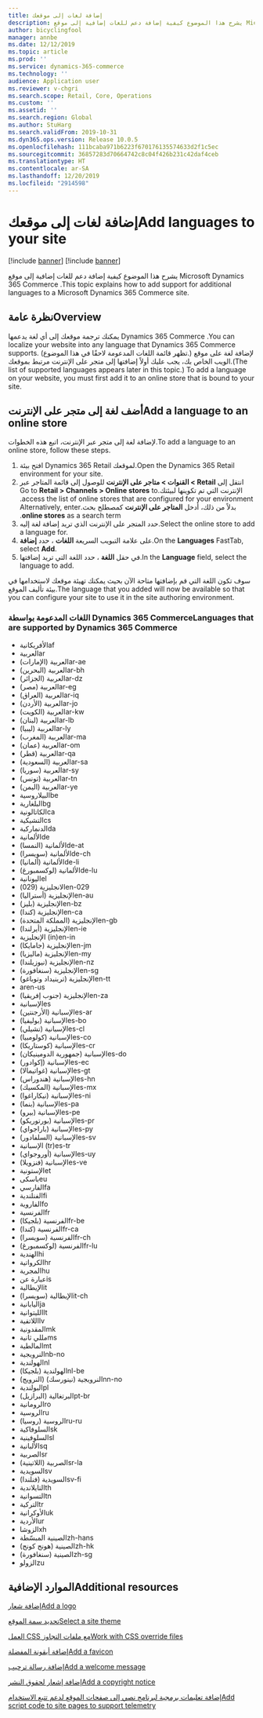 ```yaml
---
title: إضافة لغات إلى موقعك
description: يشرح هذا الموضوع كيفية إضافة دعم للغات إضافية إلى موقع Microsoft Dynamics 365 Commerce .
author: bicyclingfool
manager: annbe
ms.date: 12/12/2019
ms.topic: article
ms.prod: ''
ms.service: dynamics-365-commerce
ms.technology: ''
audience: Application user
ms.reviewer: v-chgri
ms.search.scope: Retail, Core, Operations
ms.custom: ''
ms.assetid: ''
ms.search.region: Global
ms.author: StuHarg
ms.search.validFrom: 2019-10-31
ms.dyn365.ops.version: Release 10.0.5
ms.openlocfilehash: 111bcaba971b6223f670176135574633d2f1c5ec
ms.sourcegitcommit: 36857283d70664742c8c04f426b231c42daf4ceb
ms.translationtype: HT
ms.contentlocale: ar-SA
ms.lasthandoff: 12/20/2019
ms.locfileid: "2914598"
---
```

# <a name="add-languages-to-your-site"></a><span data-ttu-id="ece85-103">إضافة لغات إلى موقعك</span><span class="sxs-lookup"><span data-stu-id="ece85-103">Add languages to your site</span></span>

[!include [banner](includes/preview-banner.md)]
[!include [banner](includes/banner.md)]

<span data-ttu-id="ece85-104">يشرح هذا الموضوع كيفية إضافة دعم للغات إضافية إلى موقع Microsoft Dynamics 365 Commerce .</span><span class="sxs-lookup"><span data-stu-id="ece85-104">This topic explains how to add support for additional languages to a Microsoft Dynamics 365 Commerce site.</span></span>

## <a name="overview"></a><span data-ttu-id="ece85-105">نظرة عامة</span><span class="sxs-lookup"><span data-stu-id="ece85-105">Overview</span></span>

<span data-ttu-id="ece85-106">يمكنك ترجمة موقعك إلى أي لغة يدعمها Dynamics 365 Commerce .</span><span class="sxs-lookup"><span data-stu-id="ece85-106">You can localize your website into any language that Dynamics 365 Commerce supports.</span></span> <span data-ttu-id="ece85-107">(تظهر قائمة اللغات المدعومة لاحقًا في هذا الموضوع.) لإضافة لغة على موقع الويب الخاص بك، يجب عليك أولاً إضافتها إلى متجر على الإنترنت مرتبط بموقعك.</span><span class="sxs-lookup"><span data-stu-id="ece85-107">(The list of supported languages appears later in this topic.) To add a language on your website, you must first add it to an online store that is bound to your site.</span></span>

## <a name="add-a-language-to-an-online-store"></a><span data-ttu-id="ece85-108">أضف لغة إلى متجر على الإنترنت</span><span class="sxs-lookup"><span data-stu-id="ece85-108">Add a language to an online store</span></span>

<span data-ttu-id="ece85-109">لإضافة لغة إلى متجر عبر الإنترنت، اتبع هذه الخطوات.</span><span class="sxs-lookup"><span data-stu-id="ece85-109">To add a language to an online store, follow these steps.</span></span>

1. <span data-ttu-id="ece85-110">افتح بيئة Dynamics 365 Retail لموقعك.</span><span class="sxs-lookup"><span data-stu-id="ece85-110">Open the Dynamics 365 Retail environment for your site.</span></span>
1. <span data-ttu-id="ece85-111">انتقل إلى **‏‫‏‫Retail \> القنوات \> متاجر على الإنترنت** للوصول إلى قائمة المتاجر عبر الإنترنت التي تم تكوينها لبيئتك.</span><span class="sxs-lookup"><span data-stu-id="ece85-111">Go to **Retail \> Channels \> Online stores** to access the list of online stores that are configured for your environment.</span></span> <span data-ttu-id="ece85-112">بدلاً من ذلك، أدخل **المتاجر على الإنترنت** كمصطلح بحث.</span><span class="sxs-lookup"><span data-stu-id="ece85-112">Alternatively, enter **online stores** as a search term.</span></span>
1. <span data-ttu-id="ece85-113">حدد المتجر على الإنترنت الذي تريد إضافة لغة إليه.</span><span class="sxs-lookup"><span data-stu-id="ece85-113">Select the online store to add a language for.</span></span>
1. <span data-ttu-id="ece85-114">على علامة التبويب السريعة **اللغات** ، حدد **إضافة**.</span><span class="sxs-lookup"><span data-stu-id="ece85-114">On the **Languages** FastTab, select **Add**.</span></span>
1. <span data-ttu-id="ece85-115">في حقل **اللغة** ، حدد اللغة التي تريد إضافتها.</span><span class="sxs-lookup"><span data-stu-id="ece85-115">In the **Language** field, select the language to add.</span></span>

<span data-ttu-id="ece85-116">سوف تكون اللغة التي قم بإضافتها متاحة الآن بحيث يمكنك تهيئة موقعك لاستخدامها في بيئة تأليف الموقع.</span><span class="sxs-lookup"><span data-stu-id="ece85-116">The language that you added will now be available so that you can configure your site to use it in the site authoring environment.</span></span>

### <a name="languages-that-are-supported-by-dynamics-365-commerce"></a><span data-ttu-id="ece85-117">اللغات المدعومة بواسطة Dynamics 365 Commerce</span><span class="sxs-lookup"><span data-stu-id="ece85-117">Languages that are supported by Dynamics 365 Commerce</span></span>

- <span data-ttu-id="ece85-118">الأفريكانية</span><span class="sxs-lookup"><span data-stu-id="ece85-118">af</span></span>
- <span data-ttu-id="ece85-119">العربية</span><span class="sxs-lookup"><span data-stu-id="ece85-119">ar</span></span>
- <span data-ttu-id="ece85-120">العربية (الإمارات)</span><span class="sxs-lookup"><span data-stu-id="ece85-120">ar-ae</span></span>
- <span data-ttu-id="ece85-121">العربية (البحرين)</span><span class="sxs-lookup"><span data-stu-id="ece85-121">ar-bh</span></span>
- <span data-ttu-id="ece85-122">العربية (الجزائر)</span><span class="sxs-lookup"><span data-stu-id="ece85-122">ar-dz</span></span>
- <span data-ttu-id="ece85-123">العربية (مصر)</span><span class="sxs-lookup"><span data-stu-id="ece85-123">ar-eg</span></span>
- <span data-ttu-id="ece85-124">العربية (العراق)</span><span class="sxs-lookup"><span data-stu-id="ece85-124">ar-iq</span></span>
- <span data-ttu-id="ece85-125">العربية (الأردن)</span><span class="sxs-lookup"><span data-stu-id="ece85-125">ar-jo</span></span>
- <span data-ttu-id="ece85-126">العربية (الكويت)</span><span class="sxs-lookup"><span data-stu-id="ece85-126">ar-kw</span></span>
- <span data-ttu-id="ece85-127">العربية (لبنان)</span><span class="sxs-lookup"><span data-stu-id="ece85-127">ar-lb</span></span>
- <span data-ttu-id="ece85-128">العربية (ليبيا)</span><span class="sxs-lookup"><span data-stu-id="ece85-128">ar-ly</span></span>
- <span data-ttu-id="ece85-129">العربية (المغرب)</span><span class="sxs-lookup"><span data-stu-id="ece85-129">ar-ma</span></span>
- <span data-ttu-id="ece85-130">العربية (عمان)</span><span class="sxs-lookup"><span data-stu-id="ece85-130">ar-om</span></span>
- <span data-ttu-id="ece85-131">العربية (قطر)</span><span class="sxs-lookup"><span data-stu-id="ece85-131">ar-qa</span></span>
- <span data-ttu-id="ece85-132">العربية (السعودية)</span><span class="sxs-lookup"><span data-stu-id="ece85-132">ar-sa</span></span>
- <span data-ttu-id="ece85-133">العربية (سوريا)</span><span class="sxs-lookup"><span data-stu-id="ece85-133">ar-sy</span></span>
- <span data-ttu-id="ece85-134">العربية (تونس)</span><span class="sxs-lookup"><span data-stu-id="ece85-134">ar-tn</span></span>
- <span data-ttu-id="ece85-135">العربية (اليمن)</span><span class="sxs-lookup"><span data-stu-id="ece85-135">ar-ye</span></span>
- <span data-ttu-id="ece85-136">البيلاروسية</span><span class="sxs-lookup"><span data-stu-id="ece85-136">be</span></span>
- <span data-ttu-id="ece85-137">البلغارية</span><span class="sxs-lookup"><span data-stu-id="ece85-137">bg</span></span>
- <span data-ttu-id="ece85-138">الكاتالونية</span><span class="sxs-lookup"><span data-stu-id="ece85-138">ca</span></span>
- <span data-ttu-id="ece85-139">التشيكية</span><span class="sxs-lookup"><span data-stu-id="ece85-139">cs</span></span>
- <span data-ttu-id="ece85-140">الدنماركية</span><span class="sxs-lookup"><span data-stu-id="ece85-140">da</span></span>
- <span data-ttu-id="ece85-141">الألمانية</span><span class="sxs-lookup"><span data-stu-id="ece85-141">de</span></span>
- <span data-ttu-id="ece85-142">الألمانية (النمسا)</span><span class="sxs-lookup"><span data-stu-id="ece85-142">de-at</span></span>
- <span data-ttu-id="ece85-143">الألمانية (سويسرا)</span><span class="sxs-lookup"><span data-stu-id="ece85-143">de-ch</span></span>
- <span data-ttu-id="ece85-144">الألمانية (ألمانيا)</span><span class="sxs-lookup"><span data-stu-id="ece85-144">de-li</span></span>
- <span data-ttu-id="ece85-145">الألمانية (لوكسمبورغ)</span><span class="sxs-lookup"><span data-stu-id="ece85-145">de-lu</span></span>
- <span data-ttu-id="ece85-146">اليونانية</span><span class="sxs-lookup"><span data-stu-id="ece85-146">el</span></span>
- <span data-ttu-id="ece85-147">الانجليزية (029)</span><span class="sxs-lookup"><span data-stu-id="ece85-147">en-029</span></span>
- <span data-ttu-id="ece85-148">الإنجليزية (أستراليا)</span><span class="sxs-lookup"><span data-stu-id="ece85-148">en-au</span></span>
- <span data-ttu-id="ece85-149">الإنجليزية (بليز)</span><span class="sxs-lookup"><span data-stu-id="ece85-149">en-bz</span></span>
- <span data-ttu-id="ece85-150">الإنجليزية (كندا)</span><span class="sxs-lookup"><span data-stu-id="ece85-150">en-ca</span></span>
- <span data-ttu-id="ece85-151">الإنجليزية (المملكة المتحدة)</span><span class="sxs-lookup"><span data-stu-id="ece85-151">en-gb</span></span>
- <span data-ttu-id="ece85-152">الإنجليزية (أيرلندا)</span><span class="sxs-lookup"><span data-stu-id="ece85-152">en-ie</span></span>
- <span data-ttu-id="ece85-153">الإنجليزية (in)</span><span class="sxs-lookup"><span data-stu-id="ece85-153">en-in</span></span>
- <span data-ttu-id="ece85-154">الإنجليزية (جامايكا)</span><span class="sxs-lookup"><span data-stu-id="ece85-154">en-jm</span></span>
- <span data-ttu-id="ece85-155">الإنجليزية (ماليزيا)</span><span class="sxs-lookup"><span data-stu-id="ece85-155">en-my</span></span>
- <span data-ttu-id="ece85-156">الإنجليزية (نيوزيلندا)</span><span class="sxs-lookup"><span data-stu-id="ece85-156">en-nz</span></span>
- <span data-ttu-id="ece85-157">الإنجليزية (سنغافورة)</span><span class="sxs-lookup"><span data-stu-id="ece85-157">en-sg</span></span>
- <span data-ttu-id="ece85-158">الإنجليزية (ترينيداد وتوباغو)</span><span class="sxs-lookup"><span data-stu-id="ece85-158">en-tt</span></span>
- <span data-ttu-id="ece85-159">ar</span><span class="sxs-lookup"><span data-stu-id="ece85-159">en-us</span></span>
- <span data-ttu-id="ece85-160">الإنجليزية (جنوب إفريقيا)</span><span class="sxs-lookup"><span data-stu-id="ece85-160">en-za</span></span>
- <span data-ttu-id="ece85-161">الإسبانية</span><span class="sxs-lookup"><span data-stu-id="ece85-161">es</span></span>
- <span data-ttu-id="ece85-162">الإسبانية (الأرجنتين)</span><span class="sxs-lookup"><span data-stu-id="ece85-162">es-ar</span></span>
- <span data-ttu-id="ece85-163">الإسبانية (بوليفيا)</span><span class="sxs-lookup"><span data-stu-id="ece85-163">es-bo</span></span>
- <span data-ttu-id="ece85-164">الإسبانية (تشيلي)</span><span class="sxs-lookup"><span data-stu-id="ece85-164">es-cl</span></span>
- <span data-ttu-id="ece85-165">الإسبانية (كولومبيا)</span><span class="sxs-lookup"><span data-stu-id="ece85-165">es-co</span></span>
- <span data-ttu-id="ece85-166">الإسبانية (كوستاريكا)</span><span class="sxs-lookup"><span data-stu-id="ece85-166">es-cr</span></span>
- <span data-ttu-id="ece85-167">الإسبانية (جمهورية الدومينيكان)</span><span class="sxs-lookup"><span data-stu-id="ece85-167">es-do</span></span>
- <span data-ttu-id="ece85-168">الإسبانية (إكوادور)</span><span class="sxs-lookup"><span data-stu-id="ece85-168">es-ec</span></span>
- <span data-ttu-id="ece85-169">الإسبانية (غواتيمالا)</span><span class="sxs-lookup"><span data-stu-id="ece85-169">es-gt</span></span>
- <span data-ttu-id="ece85-170">الإسبانية (هندوراس)</span><span class="sxs-lookup"><span data-stu-id="ece85-170">es-hn</span></span>
- <span data-ttu-id="ece85-171">الإسبانية (المكسيك)</span><span class="sxs-lookup"><span data-stu-id="ece85-171">es-mx</span></span>
- <span data-ttu-id="ece85-172">الإسبانية (نيكاراغوا)</span><span class="sxs-lookup"><span data-stu-id="ece85-172">es-ni</span></span>
- <span data-ttu-id="ece85-173">الإسبانية (بنما)</span><span class="sxs-lookup"><span data-stu-id="ece85-173">es-pa</span></span>
- <span data-ttu-id="ece85-174">الإسبانية (بيرو)</span><span class="sxs-lookup"><span data-stu-id="ece85-174">es-pe</span></span>
- <span data-ttu-id="ece85-175">الإسبانية (بورتوريكو)</span><span class="sxs-lookup"><span data-stu-id="ece85-175">es-pr</span></span>
- <span data-ttu-id="ece85-176">الإسبانية (باراجواي)</span><span class="sxs-lookup"><span data-stu-id="ece85-176">es-py</span></span>
- <span data-ttu-id="ece85-177">الإسبانية (السلفادور)</span><span class="sxs-lookup"><span data-stu-id="ece85-177">es-sv</span></span>
- <span data-ttu-id="ece85-178">الإسبانية (tr)</span><span class="sxs-lookup"><span data-stu-id="ece85-178">es-tr</span></span>
- <span data-ttu-id="ece85-179">الإسبانية (أوروجواي)</span><span class="sxs-lookup"><span data-stu-id="ece85-179">es-uy</span></span>
- <span data-ttu-id="ece85-180">الإسبانية (فنزويلا)</span><span class="sxs-lookup"><span data-stu-id="ece85-180">es-ve</span></span>
- <span data-ttu-id="ece85-181">الإستونية</span><span class="sxs-lookup"><span data-stu-id="ece85-181">et</span></span>
- <span data-ttu-id="ece85-182">باسكى</span><span class="sxs-lookup"><span data-stu-id="ece85-182">eu</span></span>
- <span data-ttu-id="ece85-183">الفارسي</span><span class="sxs-lookup"><span data-stu-id="ece85-183">fa</span></span>
- <span data-ttu-id="ece85-184">الفنلندية</span><span class="sxs-lookup"><span data-stu-id="ece85-184">fi</span></span>
- <span data-ttu-id="ece85-185">الفاروية</span><span class="sxs-lookup"><span data-stu-id="ece85-185">fo</span></span>
- <span data-ttu-id="ece85-186">الفرنسية</span><span class="sxs-lookup"><span data-stu-id="ece85-186">fr</span></span>
- <span data-ttu-id="ece85-187">الفرنسية (بلجيكا)</span><span class="sxs-lookup"><span data-stu-id="ece85-187">fr-be</span></span>
- <span data-ttu-id="ece85-188">الفرنسية (كندا)</span><span class="sxs-lookup"><span data-stu-id="ece85-188">fr-ca</span></span>
- <span data-ttu-id="ece85-189">الفرنسية (سويسرا)</span><span class="sxs-lookup"><span data-stu-id="ece85-189">fr-ch</span></span>
- <span data-ttu-id="ece85-190">الفرنسية (لوكسمبورغ)</span><span class="sxs-lookup"><span data-stu-id="ece85-190">fr-lu</span></span>
- <span data-ttu-id="ece85-191">الهندية</span><span class="sxs-lookup"><span data-stu-id="ece85-191">hi</span></span>
- <span data-ttu-id="ece85-192">الكرواتية</span><span class="sxs-lookup"><span data-stu-id="ece85-192">hr</span></span>
- <span data-ttu-id="ece85-193">المجرية</span><span class="sxs-lookup"><span data-stu-id="ece85-193">hu</span></span>
- <span data-ttu-id="ece85-194">عبارة عن</span><span class="sxs-lookup"><span data-stu-id="ece85-194">is</span></span>
- <span data-ttu-id="ece85-195">الإيطالية</span><span class="sxs-lookup"><span data-stu-id="ece85-195">it</span></span>
- <span data-ttu-id="ece85-196">الإيطالية (سويسرا)</span><span class="sxs-lookup"><span data-stu-id="ece85-196">it-ch</span></span>
- <span data-ttu-id="ece85-197">اليابانية</span><span class="sxs-lookup"><span data-stu-id="ece85-197">ja</span></span>
- <span data-ttu-id="ece85-198">الليتوانية</span><span class="sxs-lookup"><span data-stu-id="ece85-198">lt</span></span>
- <span data-ttu-id="ece85-199">اللاتفية</span><span class="sxs-lookup"><span data-stu-id="ece85-199">lv</span></span>
- <span data-ttu-id="ece85-200">المقدونية</span><span class="sxs-lookup"><span data-stu-id="ece85-200">mk</span></span>
- <span data-ttu-id="ece85-201">مللي ثانية</span><span class="sxs-lookup"><span data-stu-id="ece85-201">ms</span></span>
- <span data-ttu-id="ece85-202">المالطية</span><span class="sxs-lookup"><span data-stu-id="ece85-202">mt</span></span>
- <span data-ttu-id="ece85-203">النرويجية</span><span class="sxs-lookup"><span data-stu-id="ece85-203">nb-no</span></span>
- <span data-ttu-id="ece85-204">الهولندية</span><span class="sxs-lookup"><span data-stu-id="ece85-204">nl</span></span>
- <span data-ttu-id="ece85-205">الهولندية (بلجيكا)</span><span class="sxs-lookup"><span data-stu-id="ece85-205">nl-be</span></span>
- <span data-ttu-id="ece85-206">النرويجية (نينورسك) (النرويج)</span><span class="sxs-lookup"><span data-stu-id="ece85-206">nn-no</span></span>
- <span data-ttu-id="ece85-207">البولندية</span><span class="sxs-lookup"><span data-stu-id="ece85-207">pl</span></span>
- <span data-ttu-id="ece85-208">البرتغالية (البرازيل)</span><span class="sxs-lookup"><span data-stu-id="ece85-208">pt-br</span></span>
- <span data-ttu-id="ece85-209">الرومانية</span><span class="sxs-lookup"><span data-stu-id="ece85-209">ro</span></span>
- <span data-ttu-id="ece85-210">الروسية</span><span class="sxs-lookup"><span data-stu-id="ece85-210">ru</span></span>
- <span data-ttu-id="ece85-211">الروسية (روسيا)</span><span class="sxs-lookup"><span data-stu-id="ece85-211">ru-ru</span></span>
- <span data-ttu-id="ece85-212">السلوفاكية</span><span class="sxs-lookup"><span data-stu-id="ece85-212">sk</span></span>
- <span data-ttu-id="ece85-213">السلوفينية</span><span class="sxs-lookup"><span data-stu-id="ece85-213">sl</span></span>
- <span data-ttu-id="ece85-214">الألبانية</span><span class="sxs-lookup"><span data-stu-id="ece85-214">sq</span></span>
- <span data-ttu-id="ece85-215">الصربية</span><span class="sxs-lookup"><span data-stu-id="ece85-215">sr</span></span>
- <span data-ttu-id="ece85-216">الصربية (اللاتينية)</span><span class="sxs-lookup"><span data-stu-id="ece85-216">sr-la</span></span>
- <span data-ttu-id="ece85-217">السويدية</span><span class="sxs-lookup"><span data-stu-id="ece85-217">sv</span></span>
- <span data-ttu-id="ece85-218">السويدية (فنلندا)</span><span class="sxs-lookup"><span data-stu-id="ece85-218">sv-fi</span></span>
- <span data-ttu-id="ece85-219">التايلاندية</span><span class="sxs-lookup"><span data-stu-id="ece85-219">th</span></span>
- <span data-ttu-id="ece85-220">التسوانية</span><span class="sxs-lookup"><span data-stu-id="ece85-220">tn</span></span>
- <span data-ttu-id="ece85-221">التركية</span><span class="sxs-lookup"><span data-stu-id="ece85-221">tr</span></span>
- <span data-ttu-id="ece85-222">الأوكرانية</span><span class="sxs-lookup"><span data-stu-id="ece85-222">uk</span></span>
- <span data-ttu-id="ece85-223">الأردية</span><span class="sxs-lookup"><span data-stu-id="ece85-223">ur</span></span>
- <span data-ttu-id="ece85-224">الزوشا</span><span class="sxs-lookup"><span data-stu-id="ece85-224">xh</span></span>
- <span data-ttu-id="ece85-225">الصينية المبسّطة</span><span class="sxs-lookup"><span data-stu-id="ece85-225">zh-hans</span></span>
- <span data-ttu-id="ece85-226">الصينية (هونج كونج)</span><span class="sxs-lookup"><span data-stu-id="ece85-226">zh-hk</span></span>
- <span data-ttu-id="ece85-227">الصينية (سنغافورة)</span><span class="sxs-lookup"><span data-stu-id="ece85-227">zh-sg</span></span>
- <span data-ttu-id="ece85-228">الزولو</span><span class="sxs-lookup"><span data-stu-id="ece85-228">zu</span></span>

## <a name="additional-resources"></a><span data-ttu-id="ece85-229">الموارد الإضافية</span><span class="sxs-lookup"><span data-stu-id="ece85-229">Additional resources</span></span>

[<span data-ttu-id="ece85-230">إضافة شعار</span><span class="sxs-lookup"><span data-stu-id="ece85-230">Add a logo</span></span>](add-logo.md)

[<span data-ttu-id="ece85-231">تحديد سمة الموقع</span><span class="sxs-lookup"><span data-stu-id="ece85-231">Select a site theme</span></span>](select-site-theme.md)

[<span data-ttu-id="ece85-232">العمل CSS مع ملفات التجاوز</span><span class="sxs-lookup"><span data-stu-id="ece85-232">Work with CSS override files</span></span>](css-override-files.md)

[<span data-ttu-id="ece85-233">إضافة أيقونة المفضلة</span><span class="sxs-lookup"><span data-stu-id="ece85-233">Add a favicon</span></span>](add-favicon.md)

[<span data-ttu-id="ece85-234">إضافة رسالة ترحيب</span><span class="sxs-lookup"><span data-stu-id="ece85-234">Add a welcome message</span></span>](add-welcome-message.md)

[<span data-ttu-id="ece85-235">إضافة إشعار لحقوق النشر</span><span class="sxs-lookup"><span data-stu-id="ece85-235">Add a copyright notice</span></span>](add-copyright-notice.md)

[<span data-ttu-id="ece85-236">إضافة تعليمات برمجية لبرنامج نصي إلى صفحات الموقع لدعم تتبع الاستخدام</span><span class="sxs-lookup"><span data-stu-id="ece85-236">Add script code to site pages to support telemetry</span></span>](add-telemetry.md)
